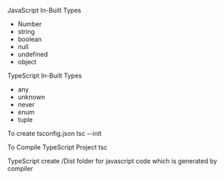 JavaScript In-Built Types         
* Number                           
* string
* boolean
* null
* undefined
* object

TypeScript In-Built Types
* any
* unknown
* never
* enum
* tuple


To create tsconfig.json 
tsc --init

To Compile TypeScript Project
tsc

TypeScript create /Dist folder for javascript code which is generated by compiler


